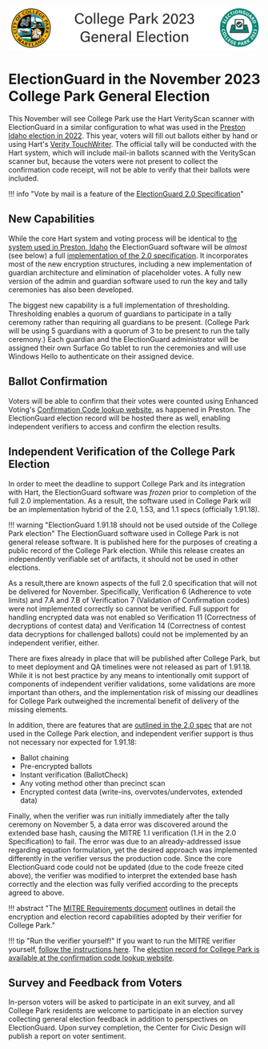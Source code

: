 ![ElectionGuard College Park Banner][College-Park-Banner]
# ElectionGuard in the November 2023 College Park General Election

This November will see College Park use the Hart VerityScan scanner with ElectionGuard in a similar configuration to what was used in the [Preston Idaho election in 2022][preston-idaho-pilot]. This year, voters will fill out ballots either by hand or using Hart's [Verity TouchWriter](https://www.youtube.com/watch?v=_GA0kzJrM-s). The official tally will be conducted with the Hart system, which will include mail-in ballots scanned with the VerityScan scanner but, because the voters were not present to collect the confirmation code receipt, will not be able to verify that their ballots were included.

!!! info "Vote by mail is a feature of the [ElectionGuard 2.0 Specification][election-guard-spec-v2_0]"

## New Capabilities

While the core Hart system and voting process will be identical to [the system used in Preston, Idaho][preston-idaho-pilot] the ElectionGuard software will be *almost* (see below) a full [implementation of the 2.0 specification][election-guard-spec-v2_0]. It incorporates most of the new encryption structures, including a new implementation of guardian architecture and elimination of placeholder votes.  A fully new version of the admin and guardian software used to run the key and tally ceremonies has also been developed.

The biggest new capability is a full implementation of thresholding. Thresholding enables a quorum of guardians to participate in a tally ceremony rather than requiring all guardians to be present. (College Park will be using 5 guardians with a quorum of 3 to be present to run the tally ceremony.) Each guardian and the ElectionGuard administrator will be assigned their own Surface Go tablet to run the ceremonies and will use Windows Hello to authenticate on their assigned device.

## Ballot Confirmation

Voters will be able to confirm that their votes were counted using Enhanced Voting's [Confirmation Code lookup website](https://app.enhancedvoting.com/results/public/cc/CollegePark/nov23), as happened in Preston. The ElectionGuard election record will be hosted there as well, enabling independent verifiers to access and confirm the election results.

## Independent Verification of the College Park Election

In order to meet the deadline to support College Park and its integration with Hart, the ElectionGuard software was *frozen* prior to completion of the full 2.0 implementation. As a result, the software used in College Park will be an implementation hybrid of the 2.0, 1.53, and 1.1 specs (officially 1.91.18).

!!! warning "ElectionGuard 1.91.18 should not be used outside of the College Park election"
    The ElectionGuard software used in College Park is not general release software. It is published here for the purposes of creating a public record of the College Park election. While this release creates an independently verifiable set of artifacts, it should not be used in other elections.

As a result,there are known aspects of the full 2.0 specification that will not be delivered for November. Specifically, Verification 6 (Adherence to vote limits) and 7.A and 7.B of Verification 7 (Validation of Confirmation codes) were not implemented correctly so cannot be verified. Full support for handling encrypted data was not enabled so Verification 11 (Correctness of decryptions of contest data) and Verification 14 (Correctness of contest data decryptions for challenged ballots) could not be implemented by an independent verifier, either.

There are fixes already in place that will be published after College Park, but to meet deployment and QA timelines were not released as part of 1.91.18. While it is not best practice by any means to intentionally omit support of components of independent verifier validations, some validations are more important than others, and the implementation risk of missing our deadlines for College Park outweighed the incremental benefit of delivery of the missing elements.

In addition, there are features that are [outlined in the 2.0 spec][election-guard-spec-v2_0] that are not used in the College Park election, and independent verifier support is thus not necessary nor expected for 1.91.18:

* Ballot chaining
* Pre-encrypted ballots
* Instant verification (BallotCheck)
* Any voting method other than precinct scan
* Encrypted contest data (write-ins, overvotes/undervotes, extended data)

Finally, when the verifier was run initially immediately after the tally ceremony on November 5, a data error was discovered around the extended base hash, causing the MITRE 1.I verification (1.H in the 2.0 Specification) to fail. The error was due to an already-addressed issue regarding equation formulation, yet the desired approach was implemented differently in the verifier versus the production code. Since the core ElectionGuard code could not be updated (due to the code freeze cited above), the verifier was modified to interpret the extended base hash correctly and the election was fully verified according to the precepts agreed to above.

!!! abstract "The [MITRE Requirements document][mitre-requirements-doc] outlines in detail the encryption and election record capabilities adopted by their verifier for College Park."

!!! tip "Run the verifier yourself!"
    If you want to run the MITRE verifier yourself, [follow the instructions here](https://mitre.github.io/ElectionGuardVerifier1X.jl/index.html). The [election record for College Park is available at the confirmation code lookup website](https://app.enhancedvoting.com/results/public/cc/CollegePark/nov23).


## Survey and Feedback from Voters

In-person voters will be asked to participate in an exit survey, and all College Park residents are welcome to participate in an election survey collecting general election feedback in addition to perspectives on ElectionGuard. Upon survey completion, the Center for Civic Design will publish a report on voter sentiment.

<!-- Links -->
[election-guard-spec-v2_0]: ../spec/index.md#v20
[College-Park-Banner]: ../images/ElectionGuard_College_Park_2023.svg "College Park Banner"
[preston-idaho-pilot]: Preston_Idaho_2022.md
[hart-scanner]: ../images/votingmachine.jpeg
[mitre-requirements-doc]: ../images/MITRE-EG-CP-requirements.pdf